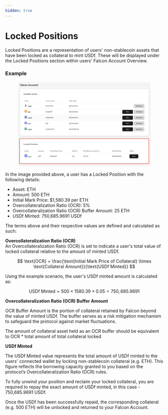 ```yaml
---
hidden: true
---
```


# Locked Positions

Locked Positions are a representation of users' non-stablecoin assets that have been locked as collateral to mint USDf. These will be displayed under the Locked Positions section within users' Falcon Account Overview.

### Example

<figure><img src="../../../../../.gitbook/assets/Screenshot 2025-04-08 at 11.57.18 AM.png" alt="" width="563"><figcaption></figcaption></figure>

In the image provided above, a user has a Locked Position with the following details:

* Asset: ETH
* Amount: 500 ETH
* Initial Mark Price: $1,580.39 per ETH
* Overcollateralization Ratio (OCR): 5%
* Overcollateralization Ratio (OCR) Buffer Amount: 25 ETH
* USDf Minted: 750,685.9691 USDf

The terms above and their respective values are defined and calculated as such:

**Overcollateralization Ratio (OCR)**\
An Overcollateralization Ratio (OCR) is set to indicate a user's total value of locked collateral relative to the amount of minted USDf.&#x20;

$$
\text{OCR} = \frac{\text{Initial Mark Price of Collateral} \times \text{Collateral Amount}}{\text{USDf Minted}}
$$

Using the example scenario, the user's USDf minted amount is calculated as:&#x20;

$$
\text{USDf Minted} = 500 \times 1580.39 \times 0.05 = 750,685.9691
$$

**Overcollateralization Ratio (OCR) Buffer Amount**&#x20;

OCR Buffer Amount is the portion of collateral retained by Falcon beyond the value of minted USDf. The buffer serves as a risk mitigation mechanism to safeguard the protocol against market fluctuations.&#x20;



The amount of collateral asset held as an OCR buffer should be equivalent to OCR \* total amount of total collateral locked

**USDf Minted**

The USDf Minted value represents the total amount of USDf minted to the users' connected wallet by locking non-stablecoin collateral (e.g. ETH). This figure reflects the borrowing capacity granted to you based on the protocol’s Overcollateralization Ratio (OCR) rules.

To fully unwind your position and reclaim your locked collateral, you are required to repay the exact amount of USDf minted, in this case - 750,685.9691 USDf.

Once the USDf has been successfully repaid, the corresponding collateral (e.g. 500 ETH) will be unlocked and returned to your Falcon Account.
